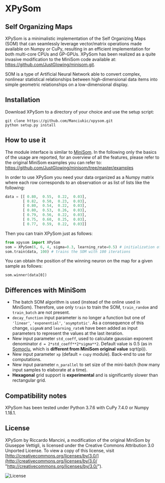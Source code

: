 <h1>XPySom</h1>

Self Organizing Maps
--------------------

XPySom is a minimalistic implementation of the Self Organizing Maps (SOM) that can seamlessly leverage vector/matrix operations made available on Numpy or CuPy, resulting in an efficient implementation for both multi-core CPUs and GP-GPUs. XPySom has been realized as a quite invasive modification to the MiniSom code available at: https://github.com/JustGlowing/minisom.git.

SOM is a type of Artificial Neural Network able to convert complex, nonlinear statistical relationships between high-dimensional data items into simple geometric relationships on a low-dimensional display.

Installation
---------------------

Download XPySom to a directory of your choice and use the setup script:

    git clone https://github.com/Manciukic/xpysom.git
    python setup.py install

How to use it
---------------------

The module interface is similar to [MiniSom](https://github.com/JustGlowing/minisom.git). In the following only the basics of the usage are reported, for an overview of all the features, please refer to the original MiniSom examples you can refer to: https://github.com/JustGlowing/minisom/tree/master/examples

In order to use XPySom you need your data organized as a Numpy matrix where each row corresponds to an observation or as list of lists like the following:

```python
data = [[ 0.80,  0.55,  0.22,  0.03],
        [ 0.82,  0.50,  0.23,  0.03],
        [ 0.80,  0.54,  0.22,  0.03],
        [ 0.80,  0.53,  0.26,  0.03],
        [ 0.79,  0.56,  0.22,  0.03],
        [ 0.75,  0.60,  0.25,  0.03],
        [ 0.77,  0.59,  0.22,  0.03]]      
```

 Then you can train XPySom just as follows:

```python
from xpysom import XPySom    
som = XPySom(6, 6, 4, sigma=0.3, learning_rate=0.5) # initialization of 6x6 SOM
som.train(data, 100) # trains the SOM with 100 iterations
```

You can obtain the position of the winning neuron on the map for a given sample as follows:

```
som.winner(data[0])
```

Differences with MiniSom
---------------------
 - The batch SOM algorithm is used (instead of the online used in MiniSom). Therefore, use only `train` to train the SOM, `train_random` and `train_batch` are not present.
 - `decay_function` input parameter is no longer a function but one of `'linear'`,
 `'exponential'`, `'asymptotic'`. As a consequence of this change, `sigmaN` and `learning_rateN` have been added as input parameters to represent the values at the last iteration.
 - New input parameter `std_coeff`, used to calculate gaussian exponent denominator `d = 2*std_coeff**2*sigma**2`. Default value is 0.5 (as in [Somoclu](https://github.com/peterwittek/somoclu), which is **different from MiniSom original value** sqrt(pi)).
 - New input parameter `xp` (default = `cupy` module). Back-end to use for computations.
 - New input parameter `n_parallel` to set size of the mini-batch (how many input samples to elaborate at a time).
 - **Hexagonal** grid support is **experimental** and is significantly slower than rectangular grid.  


Compatibility notes
---------------------
XPySom has been tested under Python 3.7.6 with CuPy 7.4.0 or Numpy 1.18.1.

License
---------------------

XPySom by Riccardo Mancini, a modification of the original MiniSom by Giuseppe Vettigli, is licensed under the Creative Commons Attribution 3.0 Unported License. To view a copy of this license, visit [http://creativecommons.org/licenses/by/3.0/](http://creativecommons.org/licenses/by/3.0/ "http://creativecommons.org/licenses/by/3.0/").

![License]( http://i.creativecommons.org/l/by/3.0/88x31.png "Creative Commons Attribution 3.0 Unported License")

